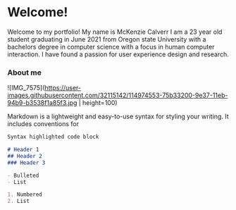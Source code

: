
# Welcome! 

Welcome to my portfolio! My name is McKenzie Calverr I am a 23 year old student graduating in June 2021 from Oregon state University with a bachelors degree in computer science with a focus in human computer interaction. I have found a passion for user experience design and research. 

### About me

![IMG_7575](https://user-images.githubusercontent.com/32115142/114974553-75b33200-9e37-11eb-94b9-b3538f1a85f3.jpg  | height=100)

Markdown is a lightweight and easy-to-use syntax for styling your writing. It includes conventions for

```markdown
Syntax highlighted code block

# Header 1
## Header 2
### Header 3

- Bulleted
- List

1. Numbered
2. List


